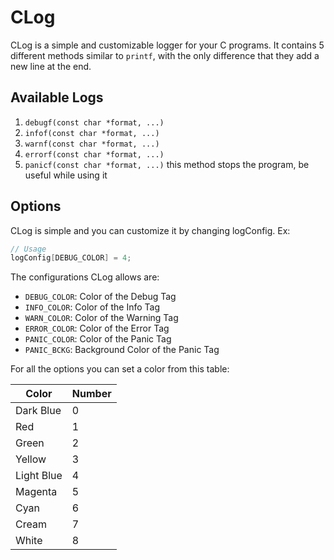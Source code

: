 # CLog

CLog is a simple and customizable logger for your C programs. It contains 5 different methods similar to `printf`, with the only difference that they add a new line at the end.

## Available Logs

1. `debugf(const char *format, ...)`
2. `infof(const char *format, ...)`
3. `warnf(const char *format, ...)`
4. `errorf(const char *format, ...)`
5. `panicf(const char *format, ...)` this method stops the program, be useful while using it

## Options

CLog is simple and you can customize it by changing logConfig. Ex:

```c
// Usage
logConfig[DEBUG_COLOR] = 4;
```

The configurations CLog allows are:

- `DEBUG_COLOR`: Color of the Debug Tag
- `INFO_COLOR`: Color of the Info Tag
- `WARN_COLOR`: Color of the Warning Tag
- `ERROR_COLOR`: Color of the Error Tag
- `PANIC_COLOR`: Color of the Panic Tag
- `PANIC_BCKG`: Background Color of the Panic Tag

For all the options you can set a color from this table:

|Color|Number|
|-|-|
|Dark Blue|0|
|Red|1|
|Green|2|
|Yellow|3|
|Light Blue|4|
|Magenta|5|
|Cyan|6|
|Cream|7|
|White|8|
